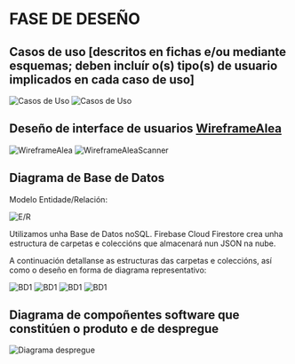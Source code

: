 # FASE DE DESEÑO

## Casos de uso [descritos en fichas e/ou mediante esquemas; deben incluír o(s) tipo(s) de usuario implicados en cada caso de uso]
![Casos de Uso](/doc/img/Diagrama_Casos_Uso_1.png)
![Casos de Uso](/doc/img/Diagrama_Casos_Uso_2.png)

## Deseño de interface de usuarios [WireframeAlea](documentacion/AleaWireframe.pdf)
 ![WireframeAlea](doc/img/AleaWireframe.png)
 ![WireframeAleaScanner](doc/img/AleaScannerWireframe.png)

## Diagrama de Base de Datos
Modelo Entidade/Relación:


![E/R](doc/img/ER-1.png)


Utilizamos unha Base de Datos noSQL. Firebase Cloud Firestore crea unha estructura de carpetas e coleccións que almacenará nun JSON na nube.

A continuación detallanse as estructuras das carpetas e coleccións, así como o deseño en forma de diagrama representativo:

![BD1](doc/img/BD-1.png)
![BD1](doc/img/BD-2.png)
![BD1](doc/img/BD-3.png)
![BD1](doc/img/BD-4.png)

## Diagrama de compoñentes software que constitúen o produto e de despregue

![Diagrama despregue](/doc/img/Tradicional_vs_Firebase.png)
